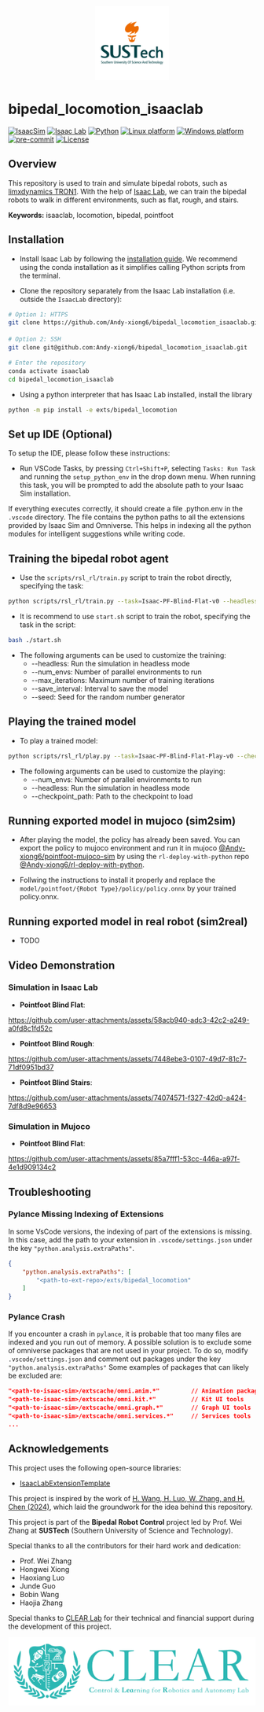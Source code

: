 <p align="center">
    <img alt="SUSTech" src="./media/SUSTech_University_Logo.png" height="150">
</p>

# bipedal_locomotion_isaaclab

[![IsaacSim](https://img.shields.io/badge/IsaacSim-4.2.0-silver.svg)](https://docs.omniverse.nvidia.com/isaacsim/latest/overview.html)
[![Isaac Lab](https://img.shields.io/badge/IsaacLab-1.2.0-silver)](https://isaac-sim.github.io/IsaacLab)
[![Python](https://img.shields.io/badge/python-3.10-blue.svg)](https://docs.python.org/3/whatsnew/3.10.html)
[![Linux platform](https://img.shields.io/badge/platform-linux--64-orange.svg)](https://releases.ubuntu.com/20.04/)
[![Windows platform](https://img.shields.io/badge/platform-windows--64-orange.svg)](https://www.microsoft.com/en-us/)
[![pre-commit](https://img.shields.io/badge/pre--commit-enabled-brightgreen?logo=pre-commit&logoColor=white)](https://pre-commit.com/)
[![License](https://img.shields.io/badge/license-MIT-yellow.svg)](https://opensource.org/license/mit)

## Overview

This repository is used to train and simulate bipedal robots, such as [limxdynamics TRON1](https://www.limxdynamics.com/en/tron1).
With the help of [Isaac Lab](https://github.com/isaac-sim/IsaacLab), we can train the bipedal robots to walk in different environments, such as flat, rough, and stairs.

**Keywords:** isaaclab, locomotion, bipedal, pointfoot

## Installation

- Install Isaac Lab by following the [installation guide](https://isaac-sim.github.io/IsaacLab/main/source/setup/installation/index.html). We recommend using the conda installation as it simplifies calling Python scripts from the terminal.

- Clone the repository separately from the Isaac Lab installation (i.e. outside the `IsaacLab` directory):

```bash
# Option 1: HTTPS
git clone https://github.com/Andy-xiong6/bipedal_locomotion_isaaclab.git

# Option 2: SSH
git clone git@github.com:Andy-xiong6/bipedal_locomotion_isaaclab.git
```

```bash
# Enter the repository
conda activate isaaclab
cd bipedal_locomotion_isaaclab
```

- Using a python interpreter that has Isaac Lab installed, install the library

```bash
python -m pip install -e exts/bipedal_locomotion
```
## Set up IDE (Optional)

To setup the IDE, please follow these instructions:

- Run VSCode Tasks, by pressing `Ctrl+Shift+P`, selecting `Tasks: Run Task` and running the `setup_python_env` in the drop down menu. When running this task, you will be prompted to add the absolute path to your Isaac Sim installation.

If everything executes correctly, it should create a file .python.env in the `.vscode` directory. The file contains the python paths to all the extensions provided by Isaac Sim and Omniverse. This helps in indexing all the python modules for intelligent suggestions while writing code.

## Training the bipedal robot agent
- Use the `scripts/rsl_rl/train.py` script to train the robot directly, specifying the task:

```bash
python scripts/rsl_rl/train.py --task=Isaac-PF-Blind-Flat-v0 --headless
```

- It is recommend to use `start.sh` script to train the robot, specifying the task in the script:

```bash
bash ./start.sh
```

- The following arguments can be used to customize the training:
    * --headless: Run the simulation in headless mode
    * --num_envs: Number of parallel environments to run
    * --max_iterations: Maximum number of training iterations
    * --save_interval: Interval to save the model
    * --seed: Seed for the random number generator

## Playing the trained model
- To play a trained model:

```bash
python scripts/rsl_rl/play.py --task=Isaac-PF-Blind-Flat-Play-v0 --checkpoint_path=path/to/checkpoint
```

- The following arguments can be used to customize the playing:
    * --num_envs: Number of parallel environments to run
    * --headless: Run the simulation in headless mode
    * --checkpoint_path: Path to the checkpoint to load

## Running exported model in mujoco (sim2sim)
- After playing the model, the policy has already been saved. You can export the policy to mujoco environment and run it in mujoco [@Andy-xiong6/pointfoot-mujoco-sim](https://github.com/Andy-xiong6/pointfoot-mujoco-sim) by using the `rl-deploy-with-python` repo [@Andy-xiong6/rl-deploy-with-python](https://github.com/Andy-xiong6/rl-deploy-with-python).

- Follwing the instructions to install it properly and replace the `model/pointfoot/{Robot Type}/policy/policy.onnx` by your trained policy.onnx.

## Running exported model in real robot (sim2real)
- TODO

## Video Demonstration

### Simulation in Isaac Lab
- **Pointfoot Blind Flat**:

https://github.com/user-attachments/assets/58acb940-adc3-42c2-a249-a0fd8c1fd52c  

- **Pointfoot Blind Rough**:

https://github.com/user-attachments/assets/7448ebe3-0107-49d7-81c7-71df0951bd37

- **Pointfoot Blind Stairs**:

https://github.com/user-attachments/assets/74074571-f327-42d0-a424-7df8d9e96653

### Simulation in Mujoco
- **Pointfoot Blind Flat**:

https://github.com/user-attachments/assets/85a7fff1-53cc-446a-a97f-4e1d909134c2

## Troubleshooting

### Pylance Missing Indexing of Extensions

In some VsCode versions, the indexing of part of the extensions is missing. In this case, add the path to your extension in `.vscode/settings.json` under the key `"python.analysis.extraPaths"`.

```json
{
    "python.analysis.extraPaths": [
        "<path-to-ext-repo>/exts/bipedal_locomotion"
    ]
}
```

### Pylance Crash

If you encounter a crash in `pylance`, it is probable that too many files are indexed and you run out of memory.
A possible solution is to exclude some of omniverse packages that are not used in your project.
To do so, modify `.vscode/settings.json` and comment out packages under the key `"python.analysis.extraPaths"`
Some examples of packages that can likely be excluded are:

```json
"<path-to-isaac-sim>/extscache/omni.anim.*"         // Animation packages
"<path-to-isaac-sim>/extscache/omni.kit.*"          // Kit UI tools
"<path-to-isaac-sim>/extscache/omni.graph.*"        // Graph UI tools
"<path-to-isaac-sim>/extscache/omni.services.*"     // Services tools
...
```

## Acknowledgements

This project uses the following open-source libraries:
- [IsaacLabExtensionTemplate](https://github.com/isaac-sim/IsaacLabExtensionTemplate)

This project is inspired by the work of [H. Wang, H. Luo, W. Zhang, and H. Chen (2024)](https://doi.org/10.1109/LRA.2024.3457379), which laid the groundwork for the idea behind this repository.

This project is part of the **Bipedal Robot Control** project led by Prof. Wei Zhang at **SUSTech** (Southern University of Science and Technology).

Special thanks to all the contributors for their hard work and dedication:
- Prof. Wei Zhang
- Hongwei Xiong
- Haoxiang Luo
- Junde Guo
- Bobin Wang
- Haojia Zhang  

Special thanks to [CLEAR Lab](https://github.com/clearlab-sustech) for their technical and financial support during the development of this project.  

<p align="center">
    <img alt="CLEAR Lab Logo" src="./media/CLEAR_LAB_Logo.png">
</p>